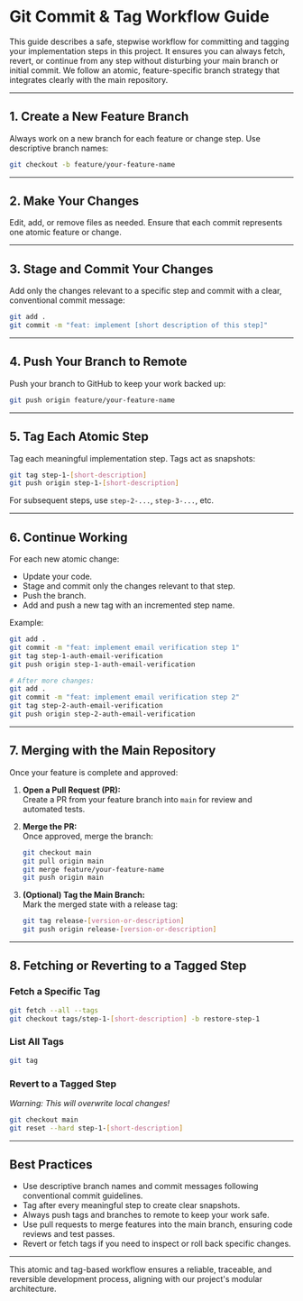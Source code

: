# Git Commit & Tag Workflow Guide

This guide describes a safe, stepwise workflow for committing and tagging your implementation steps in this project. It ensures you can always fetch, revert, or continue from any step without disturbing your main branch or initial commit. We follow an atomic, feature-specific branch strategy that integrates clearly with the main repository.

---

## 1. Create a New Feature Branch

Always work on a new branch for each feature or change step. Use descriptive branch names:
```bash
git checkout -b feature/your-feature-name
```

---

## 2. Make Your Changes

Edit, add, or remove files as needed. Ensure that each commit represents one atomic feature or change.

---

## 3. Stage and Commit Your Changes

Add only the changes relevant to a specific step and commit with a clear, conventional commit message:
```bash
git add .
git commit -m "feat: implement [short description of this step]"
```

---

## 4. Push Your Branch to Remote

Push your branch to GitHub to keep your work backed up:
```bash
git push origin feature/your-feature-name
```

---

## 5. Tag Each Atomic Step

Tag each meaningful implementation step. Tags act as snapshots:
```bash
git tag step-1-[short-description]
git push origin step-1-[short-description]
```
For subsequent steps, use `step-2-...`, `step-3-...`, etc.

---

## 6. Continue Working

For each new atomic change:
- Update your code.
- Stage and commit only the changes relevant to that step.
- Push the branch.
- Add and push a new tag with an incremented step name.

Example:
```bash
git add .
git commit -m "feat: implement email verification step 1"
git tag step-1-auth-email-verification
git push origin step-1-auth-email-verification

# After more changes:
git add .
git commit -m "feat: implement email verification step 2"
git tag step-2-auth-email-verification
git push origin step-2-auth-email-verification
```

---

## 7. Merging with the Main Repository

Once your feature is complete and approved:
1. **Open a Pull Request (PR):**  
   Create a PR from your feature branch into `main` for review and automated tests.

2. **Merge the PR:**  
   Once approved, merge the branch:
   ```bash
   git checkout main
   git pull origin main
   git merge feature/your-feature-name
   git push origin main
   ```

3. **(Optional) Tag the Main Branch:**  
   Mark the merged state with a release tag:
   ```bash
   git tag release-[version-or-description]
   git push origin release-[version-or-description]
   ```

---

## 8. Fetching or Reverting to a Tagged Step

### Fetch a Specific Tag
```bash
git fetch --all --tags
git checkout tags/step-1-[short-description] -b restore-step-1
```

### List All Tags
```bash
git tag
```

### Revert to a Tagged Step
*Warning: This will overwrite local changes!*
```bash
git checkout main
git reset --hard step-1-[short-description]
```

---

## Best Practices

- Use descriptive branch names and commit messages following conventional commit guidelines.
- Tag after every meaningful step to create clear snapshots.
- Always push tags and branches to remote to keep your work safe.
- Use pull requests to merge features into the main branch, ensuring code reviews and test passes.
- Revert or fetch tags if you need to inspect or roll back specific changes.

---

This atomic and tag-based workflow ensures a reliable, traceable, and reversible development process, aligning with our project's modular architecture.